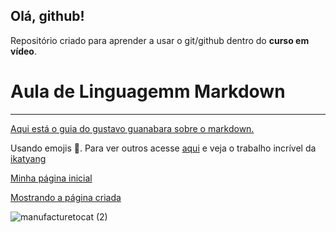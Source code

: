 ## Olá, github!
 Repositório criado para aprender a usar o git/github dentro do **curso em vídeo**.
 
# Aula de Linguagemm Markdown
***

[Aqui está o guia do gustavo guanabara sobre o markdown.](https://github.com/gustavoguanabara/git-github/blob/master/manuais-PDF/guia-markdown.pdf)

Usando emojis 🤙. Para ver outros acesse [aqui](https://github.com/ikatyang/emoji-cheat-sheet) e veja o trabalho incrível da [ikatyang](https://github.com/ikatyang) 

[Minha página inicial](https://github.com/VitorVDavoglio)

[Mostrando a página criada](https://vitorvdavoglio.github.io/Ola-github/site-exemplo/index.html)

![manufacturetocat (2)](https://user-images.githubusercontent.com/100804112/196201726-6d39d532-6949-4bf1-b106-e029e9c6bfe6.png)
